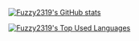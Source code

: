 [![Fuzzy2319's GitHub stats](https://github-readme-stats.vercel.app/api?username=Fuzzy2319&theme=highcontrast&hide_border=true&show_icons=true)](https://github.com/Fuzzy2319/)

[![Fuzzy2319's Top Used Languages](https://github-readme-stats.vercel.app/api/top-langs?username=Fuzzy2319&theme=highcontrast&hide_border=true)](https://github.com/Fuzzy2319/)
